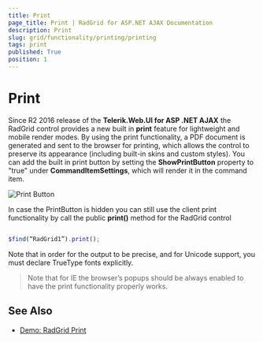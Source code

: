 ```yaml
---
title: Print
page_title: Print | RadGrid for ASP.NET AJAX Documentation
description: Print
slug: grid/functionality/printing/printing
tags: print
published: True
position: 1
---
```


# Print

Since R2 2016 release of the **Telerik.Web.UI for ASP .NET AJAX** the RadGrid control provides a new built in **print** feature for lightweight and mobile render modes. By using the print functionality, a PDF document is generated and sent to the browser for printing, which allows the control to preserve its appearance (including built-in skins and custom styles). You can add the built in print button by setting the **ShowPrintButton** property to "true" under **CommandItemSettings**, which will render it in the command item.

![Print Button](images/grid_PrintButton.jpg)

In case the PrintButton is hidden you can still use the client print functionality by call the public **print()** method for the RadGrid control

````JavaScript

$find(“RadGrid1”).print();

````


Note that in order for the output to be precise, and for Unicode support, you must declare TrueType fonts explicitly.

>Note that for IE the browser’s popups should be always enabled to have the print functionality properly works.
>

## See Also

 * [Demo: RadGrid Print](http://demos.telerik.com/aspnet-ajax/grid/examples/functionality/printing/defaultcs.aspx?isNew=true)


